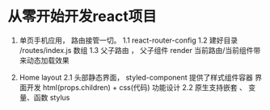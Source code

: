 # 从零开始开发react项目
   1. 单页手机应用， 路由接管一切。
      1.1 react-router-config
      1.2 建好目录
         /routes/index.js 数组
      1.3 父子路由 ， 父子组件 render  当前路由/当前组件带来动态加载效果

   2. Home layout 
      2.1 头部静态界面， styled-component 提供了样式组件容器
         界面开发  html(props.children) + css(代码) 功能设计
      2.2 原生支持嵌套 、 变量、函数 stylus 